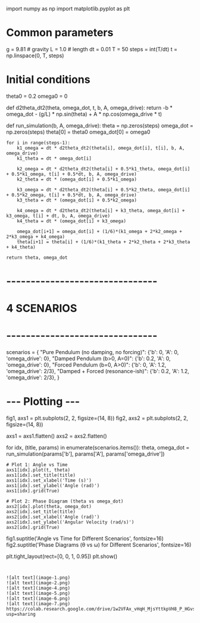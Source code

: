 import numpy as np
import matplotlib.pyplot as plt

# Common parameters
g = 9.81      # gravity
L = 1.0       # length
dt = 0.01
T = 50
steps = int(T/dt)
t = np.linspace(0, T, steps)

# Initial conditions
theta0 = 0.2
omega0 = 0

def d2theta_dt2(theta, omega_dot, t, b, A, omega_drive):
    return -b * omega_dot - (g/L) * np.sin(theta) + A * np.cos(omega_drive * t)

def run_simulation(b, A, omega_drive):
    theta = np.zeros(steps)
    omega_dot = np.zeros(steps)
    theta[0] = theta0
    omega_dot[0] = omega0

    for i in range(steps-1):
        k1_omega = dt * d2theta_dt2(theta[i], omega_dot[i], t[i], b, A, omega_drive)
        k1_theta = dt * omega_dot[i]

        k2_omega = dt * d2theta_dt2(theta[i] + 0.5*k1_theta, omega_dot[i] + 0.5*k1_omega, t[i] + 0.5*dt, b, A, omega_drive)
        k2_theta = dt * (omega_dot[i] + 0.5*k1_omega)

        k3_omega = dt * d2theta_dt2(theta[i] + 0.5*k2_theta, omega_dot[i] + 0.5*k2_omega, t[i] + 0.5*dt, b, A, omega_drive)
        k3_theta = dt * (omega_dot[i] + 0.5*k2_omega)

        k4_omega = dt * d2theta_dt2(theta[i] + k3_theta, omega_dot[i] + k3_omega, t[i] + dt, b, A, omega_drive)
        k4_theta = dt * (omega_dot[i] + k3_omega)

        omega_dot[i+1] = omega_dot[i] + (1/6)*(k1_omega + 2*k2_omega + 2*k3_omega + k4_omega)
        theta[i+1] = theta[i] + (1/6)*(k1_theta + 2*k2_theta + 2*k3_theta + k4_theta)

    return theta, omega_dot

# -------------------------------
# 4 SCENARIOS
# -------------------------------

scenarios = {
    "Pure Pendulum (no damping, no forcing)": {'b': 0, 'A': 0, 'omega_drive': 0},
    "Damped Pendulum (b>0, A=0)": {'b': 0.2, 'A': 0, 'omega_drive': 0},
    "Forced Pendulum (b=0, A>0)": {'b': 0, 'A': 1.2, 'omega_drive': 2/3},
    "Damped + Forced (resonance-ish)": {'b': 0.2, 'A': 1.2, 'omega_drive': 2/3},
}

# --- Plotting ---
fig1, axs1 = plt.subplots(2, 2, figsize=(14, 8))
fig2, axs2 = plt.subplots(2, 2, figsize=(14, 8))

axs1 = axs1.flatten()
axs2 = axs2.flatten()

for idx, (title, params) in enumerate(scenarios.items()):
    theta, omega_dot = run_simulation(params['b'], params['A'], params['omega_drive'])

    # Plot 1: Angle vs Time
    axs1[idx].plot(t, theta)
    axs1[idx].set_title(title)
    axs1[idx].set_xlabel('Time (s)')
    axs1[idx].set_ylabel('Angle (rad)')
    axs1[idx].grid(True)

    # Plot 2: Phase Diagram (theta vs omega_dot)
    axs2[idx].plot(theta, omega_dot)
    axs2[idx].set_title(title)
    axs2[idx].set_xlabel('Angle (rad)')
    axs2[idx].set_ylabel('Angular Velocity (rad/s)')
    axs2[idx].grid(True)

fig1.suptitle('Angle vs Time for Different Scenarios', fontsize=16)
fig2.suptitle('Phase Diagrams (θ vs ω) for Different Scenarios', fontsize=16)

plt.tight_layout(rect=[0, 0, 1, 0.95])
plt.show()

```


![alt text](image-1.png)
![alt text](image-2.png)
![alt text](image-4.png)
![alt text](image-5.png)
![alt text](image-6.png)
![alt text](image-7.png)
https://colab.research.google.com/drive/1w2VFAx_vHqH_MjsYttkpVH8_P_HGvs81?usp=sharing